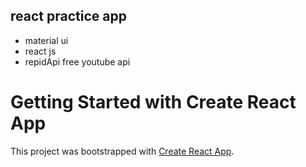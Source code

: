 ## react practice app
- material ui
- react js
- repidApi free youtube api

# Getting Started with Create React App

This project was bootstrapped with [Create React App](https://github.com/facebook/create-react-app).
